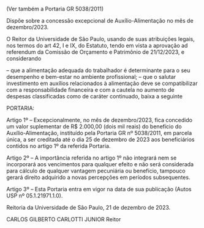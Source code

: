 (Ver também a Portaria GR 5038/2011)

Dispõe sobre a concessão excepcional de Auxílio-Alimentação no mês de dezembro/2023.

O Reitor da Universidade de São Paulo, usando de suas atribuições legais, nos termos do art 42, I e IX, do Estatuto, tendo em vista a aprovação ad referendum da Comissão de Orçamento e Patrimônio de 21/12/2023, e considerando

– que a alimentação adequada do trabalhador é determinante para o seu desempenho e bem-estar no ambiente profissional;
– que o salutar investimento em auxílios relacionados à alimentação deve se compatibilizar com a responsabilidade financeira e com a cautela no aumento de despesas classificadas como de caráter continuado, baixa a seguinte

PORTARIA:

Artigo 1º – Excepcionalmente, no mês de dezembro/2023, fica concedido um valor suplementar de R$ 2.000,00 (dois mil reais) do benefício do Auxílio-Alimentação, instituído pela Portaria GR nº 5038/2011, em parcela única, a ser creditada até o dia 25 de dezembro de 2023 aos beneficiários contidos no artigo 1º da referida Portaria.

Artigo 2º – A importância referida no artigo 1º não integrará nem se incorporará aos vencimentos para qualquer efeito e não será considerada para cálculo de qualquer vantagem pecuniária ou benefício, tampouco gerará direito adquirido a novas percepções em períodos subsequentes.

Artigo 3º – Esta Portaria entra em vigor na data de sua publicação (Autos USP nº 05.1.21971.1.0).

Reitoria da Universidade de São Paulo, 21 de dezembro de 2023.

CARLOS GILBERTO CARLOTTI JUNIOR
Reitor